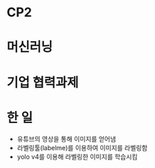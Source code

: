 # CP2

# 머신러닝

# 기업 협력과제

# 한 일
- 유튜브의 영상을 통해 이미지를 얻어냄
- 라벨링툴(labelme)를 이용하여 이미지를 라벨링함
- yolo v4를 이용해 라벨링한 이미지를 학습시킴
